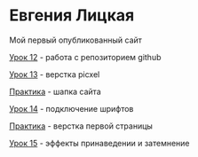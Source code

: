 # Евгения Лицкая 

Мой первый опубликованный сайт


[Урок 12](https://evskaya.github.io/github/ "Мой первый опубликованный сайт") - работа с репозиторием github


[Урок 13](https://github.com/evskaya/evskaya.github.io/tree/main/pixel-form-test/src) - верстка picxel


[Практика](https://github.com/evskaya/evskaya.github.io/tree/main/lesson_14) - шапка сайта

[Урок 14](https://github.com/evskaya/evskaya.github.io/tree/main/git-fonts) - подключение шрифтов


[Практика](https://github.com/evskaya/evskaya.github.io/tree/main/lesson_15) - верстка первой страницы


[Урок 15](https://github.com/evskaya/evskaya.github.io/tree/main/homework%2015) - эффекты принаведении и затемнение

